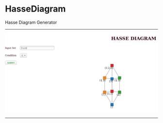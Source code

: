 # HasseDiagram
Hasse Diagram Generator

-------
![Hasse Diagram](https://raw.githubusercontent.com/jestinjoy/HasseDiagram/master/hasse.png)

-------
